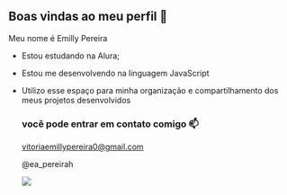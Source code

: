 ## Boas vindas ao meu perfil 🍒

Meu nome é Emilly Pereira 

- Estou estudando na Alura;
- Estou me desenvolvendo na linguagem JavaScript
- Utilizo esse espaço para minha organização e compartilhamento dos meus projetos desenvolvidos

  ### você pode entrar em contato comigo 📫

  vitoriaemillypereira0@gmail.com

  @ea_pereirah

  ![](https://media1.tenor.com/m/PJ0ly6Om62sAAAAC/flower-gentleman.gif)
  
